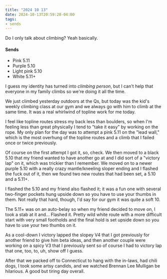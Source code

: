 ```yaml
---
title: "2024 10 13"
date: 2024-10-13T20:59:28-04:00
tags:
- sends
---
```


Do I only talk about climbing? Yeah basically.<!--more-->

#### Sends

 - Pink 5.11
 - Purple 5.10
 - Light pink 5.10
 - White 5.11+

I guess my identity has turned into *climbing person*, but I can't help that
everyone in my family climbs so we're doing it all the time.

We just climbed yesterday outdoors at the Qs, but today was the kid's weekly
climbing class at our gym and we always go with him to climb at the same time.
It was a real whirlwind of topline work for me today.

I feel like topline routes stress my back less than boulders, so when I'm
feeling less than great physically I tend to "take it easy" by working on the
rope. My only plan for the day was to attempt a pink 5.11 on the "lead wall,"
which is the most overhung of the topline routes and a climb that I failed once
or twice previously.

Of course on the first attempt I got it, so, check. We then moved to a black
5.10 that my friend wanted to have another go at and I did sort of a "victory
lap" on it, which was trickier than I remember. We moved on to a newer purple
5.10 with a really crazy mantle/kneeling sloper ending and I flashed the fuck
out of it, then we found two new routes that had been set, a 5.10 and a 5.11+.

I flashed the 5.10 and my friend also flashed it; it was a fun one with several
two-finger pockets hung upside down so you have to use your thumbs in them. Not
really that hard, though, I'd say for our gym it was quite a soft 10.

The 5.11+ was on an auto-belay so when my friend decided to move on, I took a
stab at it and... Flashed it. Pretty wild white route with a more difficult
start with very small footholds and the final hold is set upside down so you
have to use your two thumbs on it.

As a cool-down I victory lapped the slopey V4 that I got previously for another
friend to give him beta ideas, and then another couple were working on a spicy
V3 that I previously sent so of course I had to victory lap that one, too, to,
uh, show off I guess.

After that we packed off to Connecticut to hang with the in-laws, had chili
dogs, I took some artsy candids, and we watched Brennan Lee Mulligan be
hilarious. A good but tiring day overall.
